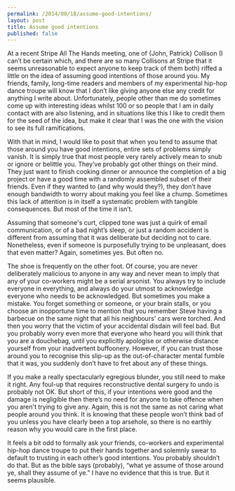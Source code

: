 ```yaml
---
permalink: /2014/08/18/assume-good-intentions/
layout: post
title: Assume good intentions
published: false
---
```

At a recent Stripe All The Hands meeting, one of {John, Patrick} Collison (I can’t be certain which, and there are so many Collisons at Stripe that it seems unreasonable to expect anyone to keep track of them both) riffed a little on the idea of assuming good intentions of those around you. My friends, family, long-time readers and members of my experimental hip-hop dance troupe will know that I don’t like giving anyone else any credit for anything I write about. Unfortunately, people other than me do sometimes come up with interesting ideas whilst 100 or so people that I am in daily contact with are also listening, and in situations like this I like to credit them for the seed of the idea, but make it clear that I was the one with the vision to see its full ramifications.

With that in mind, I would like to posit that when you tend to assume that those around you have good intentions, entire sets of problems simply vanish. It is simply true that most people very rarely actively mean to snub or ignore or belittle you. They’ve probably got other things on their mind. They just want to finish cooking dinner or announce the completion of a big project or have a good time with a randomly assembled subset of their friends. Even if they wanted to (and why would they?), they don’t have enough bandwidth to worry about making you feel like a chump. Sometimes this lack of attention is in itself a systematic problem with tangible consequences. But most of the time it isn’t.

Assuming that someone's curt, clipped tone was just a quirk of email communication, or of a bad night’s sleep, or just a random accident is different from assuming that it was deliberate but deciding not to care. Nonetheless, even if someone is purposefully trying to be unpleasant, does that even matter? Again, sometimes yes. But often no.

The shoe is frequently on the other foot. Of course, you are never deliberately malicious to anyone in any way and never mean to imply that any of your co-workers might be a serial arsonist. You always try to include everyone in everything, and always do your utmost to acknowledge everyone who needs to be acknowledged. But sometimes you make a mistake. You forget something or someone, or your brain stalls, or you choose an inopportune time to mention that you remember Steve having a barbecue on the same night that all his neighbours' cars were torched. And then you worry that the victim of your accidental disdain will feel bad. But you probably worry even more that everyone who heard you will think that you are a douchebag, until you explicitly apologise or otherwise distance yourself from your inadvertent buffoonery. However, if you can trust those around you to recognise this slip-up as the out-of-character mental fumble that it was, you suddenly don’t have to fret about any of these things.

If you make a really spectacularly egregious blunder, you still need to make it right. Any foul-up that requires reconstructive dental surgery to undo is probably not OK. But short of this, if your intentions were good and the damage is negligible then there’s no need for anyone to take offence when you aren't trying to give any. Again, this is not the same as not caring what people around you think. It is knowing that these people won’t think bad of you unless you have clearly been a top arsehole, so there is no earthly reason why you would care in the first place.

It feels a bit odd to formally ask your friends, co-workers and experimental hip-hop dance troupe to put their hands together and solemnly swear to default to trusting in each other’s good intentions. You probably shouldn’t do that. But as the bible says (probably), “what ye assume of those around ye, shall they assume of ye.” I have no evidence that this is true. But it seems plausible.

